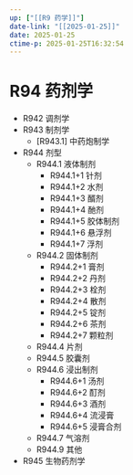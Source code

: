 ```yaml
---
up: ["[[R9 药学]]"]
date-link: "[[2025-01-25]]"
date: 2025-01-25
ctime-p: 2025-01-25T16:32:54
---
```


# R94 药剂学

- R942 调剂学
- R943 制剂学
	- [R943.1] 中药炮制学
- R944 剂型
	- R944.1 液体制剂
		- R944.1+1 针剂
		- R944.1+2 水剂
		- R944.1+3 醑剂
		- R944.1+4 酏剂
		- R944.1+5 胶体制剂
		- R944.1+6 悬浮剂
		- R944.1+7 浮剂
	- R944.2 固体制剂
		- R944.2+1 膏剂
		- R944.2+2 丹剂
		- R944.2+3 栓剂
		- R944.2+4 散剂
		- R944.2+5 锭剂
		- R944.2+6 茶剂
		- R944.2+7 颗粒剂
	- R944.4 片剂
	- R944.5 胶囊剂
	- R944.6 浸出制剂
		- R944.6+1 汤剂
		- R944.6+2 酊剂
		- R944.6+3 酒剂
		- R944.6+4 流浸膏
		- R944.6+5 浸膏合剂
	- R944.7 气溶剂
	- R944.9 其他
- R945 生物药剂学
